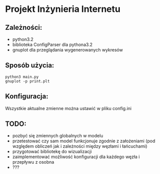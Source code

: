 Projekt Inżynieria Internetu
========

Zależności:
--------
- python3.2
- biblioteka ConfigParser dla pythona3.2
- gnuplot dla przeglądania wygenerowanych wykresów

Sposób użycia:
-----------
    python3 main.py 
    gnuplot -p print.plt

Konfiguracja:
----------
Wszystkie aktualne zmienne można ustawić w pliku config.ini

TODO:
--------
- pozbyć się zmiennych globalnych w modelu
- przetestować czy sam model funkcjonuje zgodnie z założeniami (pod względem obliczeń jak i zależności między węzłami i łańcuchami)
- przygotować bibliotekę do wizualizacji
- zaimplementować możliwość konfiguracji dla każdego węzła i przepływu z osobna
- ???
